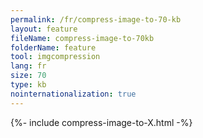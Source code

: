 ```yaml
---
permalink: /fr/compress-image-to-70-kb
layout: feature
fileName: compress-image-to-70kb
folderName: feature
tool: imgcompression
lang: fr
size: 70
type: kb
nointernationalization: true
---
```

{%- include compress-image-to-X.html -%}       
